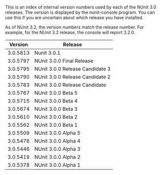 This is an index of internal version numbers used  by each of the NUnit 3.0 releases. The version is displayed by the nunit-console program. You can use this if you are uncertain about which release you have installed. 

As of NUnit 3.2, the version numbers match the release number. For example, for the NUnit 3.2 release, the console will report 3.2.0.

|  Version  |  Release   |
|-----------|------------|
| 3.0.5813  | Nunit 3.0.1 |
| 3.0.5797  | NUnit 3.0.0 Final Release |
| 3.0.5795  | NUnit 3.0.0 Release Candidate 3 |
| 3.0.5790  | NUnit 3.0.0 Release Candidate 2 |
| 3.0.5783  | NUnit 3.0.0 Release Candidate |
| 3.0.5767  | NUnit 3.0.0 Beta 5 |
| 3.0.5715  | NUnit 3.0.0 Beta 4 |
| 3.0.5674  | NUnit 3.0.0 Beta 3 |
| 3.0.5610  | NUnit 3.0.0 Beta 2 |
| 3.0.5562  | NUnit 3.0.0 Beta 1 |
| 3.0.5509  | NUnit 3.0.0 Alpha 5 |
| 3.0.5476  | NUnit 3.0.0 Alpha 4 |
| 3.0.5446  | NUnit 3.0.0 Alpha 3 |
| 3.0.5419  | NUnit 3.0.0 Alpha 2 |
| 3.0.5378  | NUnit 3.0.0 Alpha 1 |
